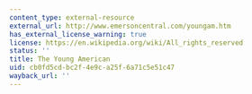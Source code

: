 ```yaml
---
content_type: external-resource
external_url: http://www.emersoncentral.com/youngam.htm
has_external_license_warning: true
license: https://en.wikipedia.org/wiki/All_rights_reserved
status: ''
title: The Young American
uid: cb0fd5cd-bc2f-4e9c-a25f-6a71c5e51c47
wayback_url: ''
---
```

